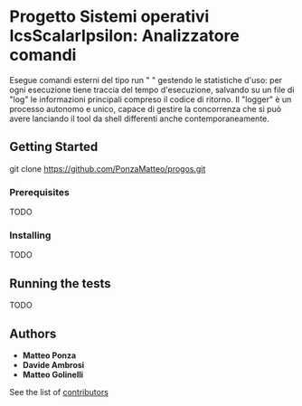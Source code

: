 # Progetto Sistemi operativi IcsScalarIpsilon: Analizzatore comandi

Esegue comandi esterni del tipo run "<cmd> <args>" gestendo le statistiche d'uso:
per ogni esecuzione tiene traccia del tempo d'esecuzione, salvando su un file di "log" le informazioni principali compreso il codice di ritorno.
Il "logger" è un processo autonomo e unico, capace di gestire la concorrenza che si può avere lanciando il tool da shell differenti anche contemporaneamente.

## Getting Started

git clone https://github.com/PonzaMatteo/progos.git

### Prerequisites

TODO

### Installing

TODO

## Running the tests

TODO

## Authors

* **Matteo Ponza**
* **Davide Ambrosi**
* **Matteo Golinelli**


See the list of [contributors](https://github.com/PonzaMatteo/progos/graphs/contributors)

